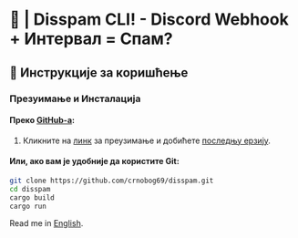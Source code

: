 # 🦠 | Disspam CLI! - Discord Webhook + Интервал = Спам?

## 🚀 Инструкције за коришћење

### Презуимање и Инсталација

#### Преко [GitHub-а](https://github.com/crnobog69/disspam/releases):

1. Кликните на [линк](https://github.com/crnobog69/disspam/releases) за преузимање и добићете [последњу ерзију](https://github.com/crnobog69/disspam/releases).

#### Или, ако вам је удобније да користите Git:

```bash
git clone https://github.com/crnobog69/disspam.git
cd disspam
cargo build
cargo run
```


Read me in [English](README-en.md).
